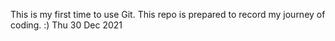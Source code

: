 This is my first time to use Git.
This repo is prepared to record my journey of coding. :)
Thu 30 Dec 2021

